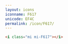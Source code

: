 ```yaml
---
layout: icons
iconname: F617
unicode: EF4C
permalink: /icon/F617/
---
```


``` html
<i class="mi mi-F617"></i>
```
